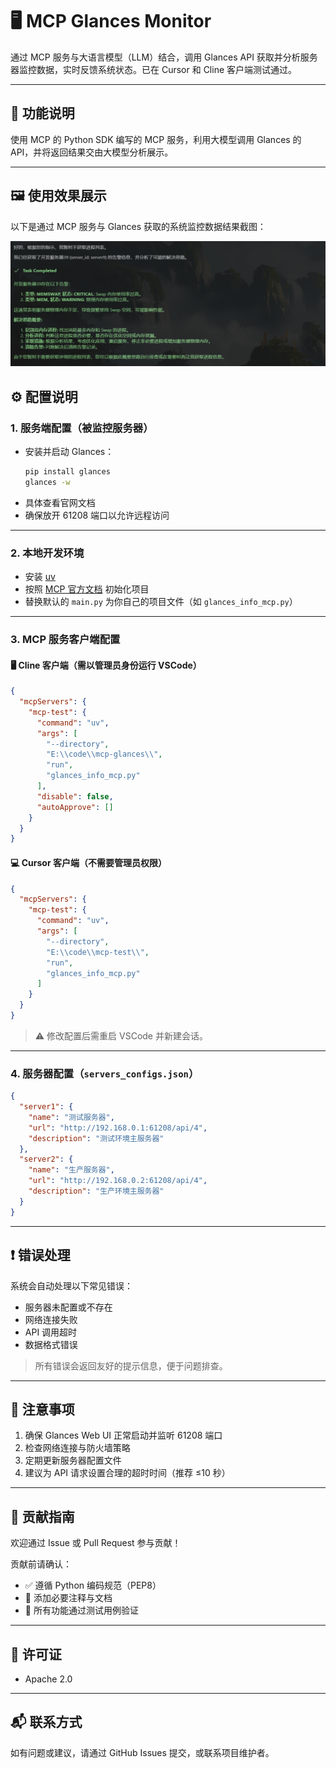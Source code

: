 # 🖥️ MCP Glances Monitor

通过 MCP 服务与大语言模型（LLM）结合，调用 Glances API 获取并分析服务器监控数据，实时反馈系统状态。已在 Cursor 和 Cline 客户端测试通过。

---

## 🚀 功能说明

使用 MCP 的 Python SDK 编写的 MCP 服务，利用大模型调用 Glances 的 API，并将返回结果交由大模型分析展示。

---
## 🖼️ 使用效果展示

以下是通过 MCP 服务与 Glances 获取的系统监控数据结果截图：

![系统监控图](https://github.com/Lee-1024/mcp-glances/blob/main/images/Snipaste_2025-04-09_17-02-24.png)


## ⚙️ 配置说明

### 1. 服务端配置（被监控服务器）

- 安装并启动 Glances：
  ```bash
  pip install glances
  glances -w
  ```
- 具体查看官网文档
- 确保放开 61208 端口以允许远程访问

---

### 2. 本地开发环境

- 安装 [uv](https://hellowac.github.io/uv-zh-cn/guides/integration/pytorch/)
- 按照 [MCP 官方文档](https://modelcontextprotocol.io/quickstart/server) 初始化项目
- 替换默认的 `main.py` 为你自己的项目文件（如 `glances_info_mcp.py`）

---

### 3. MCP 服务客户端配置

#### 🖥️ Cline 客户端（需以管理员身份运行 VSCode）

```json
{
  "mcpServers": {
    "mcp-test": {
      "command": "uv",
      "args": [
        "--directory",
        "E:\\code\\mcp-glances\\",
        "run",
        "glances_info_mcp.py"
      ],
      "disable": false,
      "autoApprove": []
    }
  }
}
```

#### 💻 Cursor 客户端（不需要管理员权限）

```json
{
  "mcpServers": {
    "mcp-test": {
      "command": "uv",
      "args": [
        "--directory",
        "E:\\code\\mcp-test\\",
        "run",
        "glances_info_mcp.py"
      ]
    }
  }
}
```

> ⚠️ 修改配置后需重启 VSCode 并新建会话。

---

### 4. 服务器配置（`servers_configs.json`）

```json
{
  "server1": {
    "name": "测试服务器",
    "url": "http://192.168.0.1:61208/api/4",
    "description": "测试环境主服务器"
  },
  "server2": {
    "name": "生产服务器",
    "url": "http://192.168.0.2:61208/api/4",
    "description": "生产环境主服务器"
  }
}
```

---

## ❗ 错误处理

系统会自动处理以下常见错误：

- 服务器未配置或不存在
- 网络连接失败
- API 调用超时
- 数据格式错误

> 所有错误会返回友好的提示信息，便于问题排查。

---

## 📌 注意事项

1. 确保 Glances Web UI 正常启动并监听 61208 端口  
2. 检查网络连接与防火墙策略  
3. 定期更新服务器配置文件  
4. 建议为 API 请求设置合理的超时时间（推荐 ≤10 秒）

---

## 🤝 贡献指南

欢迎通过 Issue 或 Pull Request 参与贡献！

贡献前请确认：

- ✅ 遵循 Python 编码规范（PEP8）
- 📝 添加必要注释与文档
- 🧪 所有功能通过测试用例验证

---

## 📄 许可证
- Apache 2.0

---

## 📬 联系方式

如有问题或建议，请通过 GitHub Issues 提交，或联系项目维护者。